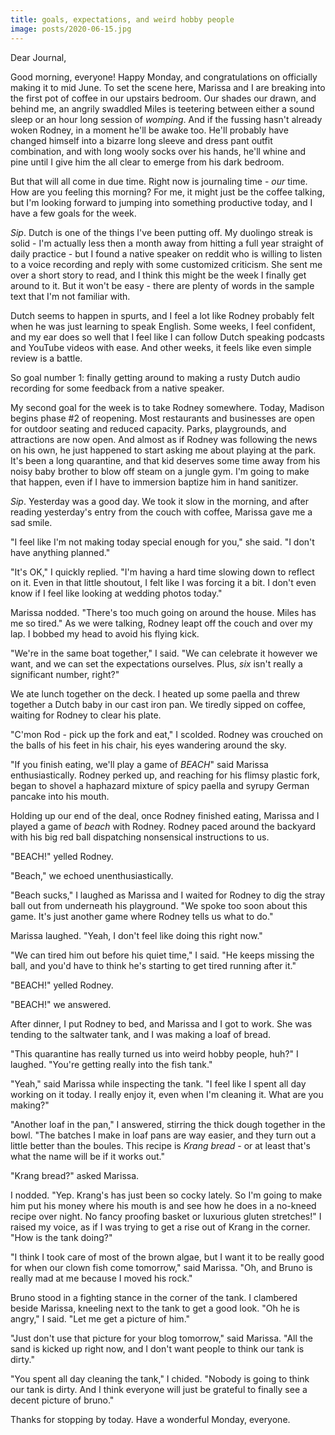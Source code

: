 ```yaml
---
title: goals, expectations, and weird hobby people
image: posts/2020-06-15.jpg
---
```


Dear Journal,

Good morning, everyone!  Happy Monday, and congratulations on
officially making it to mid June.  To set the scene here, Marissa and
I are breaking into the first pot of coffee in our upstairs bedroom.
Our shades our drawn, and behind me, an angrily swaddled Miles is
teetering between either a sound sleep or an hour long session of
_womping_.  And if the fussing hasn't already woken Rodney, in a
moment he'll be awake too.  He'll probably have changed himself into a
bizarre long sleeve and dress pant outfit combination, and with long
wooly socks over his hands, he'll whine and pine until I give him the
all clear to emerge from his dark bedroom.

But that will all come in due time.  Right now is journaling time -
_our_ time.  How are you feeling this morning?  For me, it might just
be the coffee talking, but I'm looking forward to jumping into
something productive today, and I have a few goals for the week.

_Sip_.  Dutch is one of the things I've been putting off.  My duolingo
streak is solid - I'm actually less then a month away from hitting a
full year straight of daily practice - but I found a native speaker on
reddit who is willing to listen to a voice recording and reply with
some customized criticism.  She sent me over a short story to read,
and I think this might be the week I finally get around to it.  But it
won't be easy - there are plenty of words in the sample text that I'm
not familiar with.

Dutch seems to happen in spurts, and I feel a lot like Rodney probably
felt when he was just learning to speak English.  Some weeks, I feel
confident, and my ear does so well that I feel like I can follow Dutch
speaking podcasts and YouTube videos with ease.  And other weeks, it
feels like even simple review is a battle.

So goal number 1: finally getting around to making a rusty Dutch audio
recording for some feedback from a native speaker.

My second goal for the week is to take Rodney somewhere.  Today,
Madison begins phase #2 of reopening.  Most restaurants and businesses
are open for outdoor seating and reduced capacity.  Parks,
playgrounds, and attractions are now open.  And almost as if Rodney
was following the news on his own, he just happened to start asking me
about playing at the park.  It's been a long quarantine, and that kid
deserves some time away from his noisy baby brother to blow off steam
on a jungle gym.  I'm going to make that happen, even if I have to
immersion baptize him in hand sanitizer.

_Sip_.  Yesterday was a good day.  We took it slow in the morning, and
after reading yesterday's entry from the couch with coffee, Marissa
gave me a sad smile.

"I feel like I'm not making today special enough for you," she said.
"I don't have anything planned."

"It's OK," I quickly replied.  "I'm having a hard time slowing down to
reflect on it.  Even in that little shoutout, I felt like I was
forcing it a bit.  I don't even know if I feel like looking at wedding
photos today."

Marissa nodded.  "There's too much going on around the house.  Miles
has me so tired."  As we were talking, Rodney leapt off the couch and
over my lap.  I bobbed my head to avoid his flying kick.

"We're in the same boat together," I said.  "We can celebrate it
however we want, and we can set the expectations ourselves.  Plus,
_six_ isn't really a significant number, right?"

We ate lunch together on the deck.  I heated up some paella and threw
together a Dutch baby in our cast iron pan.  We tiredly sipped on
coffee, waiting for Rodney to clear his plate.

"C'mon Rod - pick up the fork and eat," I scolded.  Rodney was
crouched on the balls of his feet in his chair, his eyes wandering
around the sky.

"If you finish eating, we'll play a game of _BEACH_" said Marissa
enthusiastically.  Rodney perked up, and reaching for his flimsy
plastic fork, began to shovel a haphazard mixture of spicy paella and
syrupy German pancake into his mouth.

Holding up our end of the deal, once Rodney finished eating, Marissa
and I played a game of _beach_ with Rodney.  Rodney paced around the
backyard with his big red ball dispatching nonsensical instructions to
us.

"BEACH!" yelled Rodney.

"Beach," we echoed unenthusiastically.

"Beach sucks," I laughed as Marissa and I waited for Rodney to dig the
stray ball out from underneath his playground.  "We spoke too soon
about this game.  It's just another game where Rodney tells us what to
do."

Marissa laughed.  "Yeah, I don't feel like doing this right now."

"We can tired him out before his quiet time," I said.  "He keeps
missing the ball, and you'd have to think he's starting to get tired
running after it."

"BEACH!" yelled Rodney.

"BEACH!" we answered.

After dinner, I put Rodney to bed, and Marissa and I got to work.  She
was tending to the saltwater tank, and I was making a loaf of bread.

"This quarantine has really turned us into weird hobby people, huh?" I
laughed.  "You're getting really into the fish tank."

"Yeah," said Marissa while inspecting the tank.  "I feel like I spent
all day working on it today.  I really enjoy it, even when I'm
cleaning it.  What are you making?"

"Another loaf in the pan," I answered, stirring the thick dough together in
the bowl.  "The batches I make in loaf pans are way easier, and they
turn out a little better than the boules.  This recipe is _Krang
bread_ - or at least that's what the name will be if it works out."

"Krang bread?" asked Marissa.

I nodded.  "Yep.  Krang's has just been so cocky lately.  So I'm going
to make him put his money where his mouth is and see how he does in a
no-kneed recipe over night.  No fancy proofing basket or luxurious
gluten stretches!"  I raised my voice, as if I was trying to get a
rise out of Krang in the corner.  "How is the tank doing?"

"I think I took care of most of the brown algae, but I want it to be
really good for when our clown fish come tomorrow," said Marissa.
"Oh, and Bruno is really mad at me because I moved his rock."

Bruno stood in a fighting stance in the corner of the tank.  I
clambered beside Marissa, kneeling next to the tank to get a good
look.  "Oh he is angry," I said.  "Let me get a picture of him."

"Just don't use that picture for your blog tomorrow," said Marissa.
"All the sand is kicked up right now, and I don't want people to think
our tank is dirty."

"You spent all day cleaning the tank," I chided.  "Nobody is going to
think our tank is dirty.  And I think everyone will just be grateful to
finally see a decent picture of bruno."

Thanks for stopping by today.  Have a wonderful Monday, everyone.
